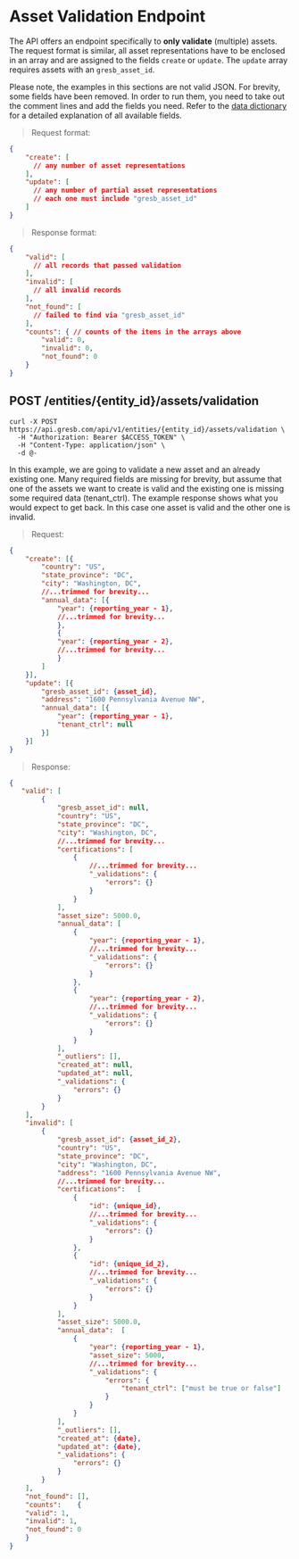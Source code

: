 # Asset Validation Endpoint
The API offers an endpoint specifically to **only validate** (multiple) assets.
The request format is similar, all asset representations have to be enclosed in an
array and are assigned to the fields `create` or `update`.
The `update` array requires assets with an `gresb_asset_id`.
<aside class="notice">
  Please note, the examples in this sections are not valid JSON. For brevity,
  some fields have been removed. In order to run them, you need to take out the
  comment lines and add the fields you need. Refer to the <a
  href="#data-dictionary">data dictionary</a> for a detailed explanation of all
  available fields.
</aside>

> Request format:

```json
{
    "create": [
      // any number of asset representations
    ],
    "update": [
      // any number of partial asset representations
      // each one must include "gresb_asset_id"
    ]
}
```
> Response format:

```json
{
    "valid": [
      // all records that passed validation
    ],
    "invalid": [
      // all invalid records
    ],
    "not_found": [
      // failed to find via "gresb_asset_id"
    ],
    "counts": { // counts of the items in the arrays above
        "valid": 0,
        "invalid": 0,
        "not_found": 0
    }
}
```

## POST /entities/{entity_id}/assets/validation

```shell
curl -X POST https://api.gresb.com/api/v1/entities/{entity_id}/assets/validation \
  -H "Authorization: Bearer $ACCESS_TOKEN" \
  -H "Content-Type: application/json" \
  -d @-
```

In this example, we are going to validate a new asset and an already existing one.
Many required fields are missing for brevity, but assume that one of the assets we want to create is valid and the existing one is missing some required data (tenant_ctrl).
The example response shows what you would expect to get back. In this case one asset is valid and the other one is invalid.

> Request:

```json
{
    "create": [{
        "country": "US",
        "state_province": "DC",
        "city": "Washington, DC",
        //...trimmed for brevity...
        "annual_data": [{
            "year": {reporting_year - 1},
            //...trimmed for brevity...
            },
            {
            "year": {reporting_year - 2},
            //...trimmed for brevity...
            }
        ]
    }],
    "update": [{
        "gresb_asset_id": {asset_id},
        "address": "1600 Pennsylvania Avenue NW",
        "annual_data": [{
            "year": {reporting_year - 1},
            "tenant_ctrl": null
        }]
    }]
}
```

> Response:

```json
{
   "valid": [   
        {
            "gresb_asset_id": null,
            "country": "US",
            "state_province": "DC",
            "city": "Washington, DC",
            //...trimmed for brevity...
            "certifications": [
                {
                    //...trimmed for brevity...
                    "_validations": {
                        "errors": {}
                    }
                }
            ],
            "asset_size": 5000.0,
            "annual_data": [
                {
                    "year": {reporting_year - 1},
                    //...trimmed for brevity...
                    "_validations": {
                        "errors": {}
                    }
                },
                {
                    "year": {reporting_year - 2},
                    //...trimmed for brevity...
                    "_validations": {
                        "errors": {}
                    }
                }
            ],
            "_outliers": [],
            "created_at": null,
            "updated_at": null,
            "_validations": {
                "errors": {}
            }
        }
    ],
    "invalid": [
        {
            "gresb_asset_id": {asset_id_2},
            "country": "US",
            "state_province": "DC",
            "city": "Washington, DC",
            "address": "1600 Pennsylvania Avenue NW",
            //...trimmed for brevity...
            "certifications":   [
                {
                    "id": {unique_id},
                    //...trimmed for brevity...
                    "_validations": {
                        "errors": {}
                    }
                },
                {
                    "id": {unique_id_2},
                    //...trimmed for brevity...
                    "_validations": {
                        "errors": {}
                    }
                }
            ],
            "asset_size": 5000.0,
            "annual_data":  [
                {
                    "year": {reporting_year - 1},
                    "asset_size": 5000,
                    //...trimmed for brevity...
                    "_validations": {
                        "errors": {
                            "tenant_ctrl": ["must be true or false"]
                        }
                    }
                }
            ],
            "_outliers": [],
            "created_at": {date},
            "updated_at": {date},
            "_validations": {
                "errors": {}
            }
        }
    ],
    "not_found": [],
    "counts":    {
    "valid": 1,
    "invalid": 1,
    "not_found": 0
    }
}
```
